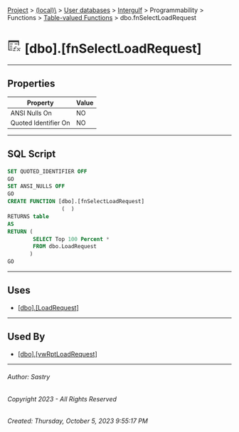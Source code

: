 #### 

[Project](../../../../../../index.md) > [(local)\\](../../../../../index.md) > [User databases](../../../../index.md) > [Intergulf](../../../index.md) > Programmability > Functions > [Table-valued Functions](Table-valued_Functions.md) > dbo.fnSelectLoadRequest

# ![Table-valued Functions](../../../../../../Images/Function_Table32.png) [dbo].[fnSelectLoadRequest]

---

## <a name="#properties"></a>Properties

| Property | Value |
|---|---|
| ANSI Nulls On | NO |
| Quoted Identifier On | NO |


---

## <a name="#sqlscript"></a>SQL Script

```sql
SET QUOTED_IDENTIFIER OFF
GO
SET ANSI_NULLS OFF
GO
CREATE FUNCTION [dbo].[fnSelectLoadRequest]
                 (  )
RETURNS table
AS
RETURN (
        SELECT Top 100 Percent *
        FROM dbo.LoadRequest
       )
GO

```


---

## <a name="#uses"></a>Uses

* [[dbo].[LoadRequest]](../../../Tables/dbo_LoadRequest.md)


---

## <a name="#usedby"></a>Used By

* [[dbo].[vwRptLoadRequest]](../../../Views/dbo_vwRptLoadRequest.md)


---

###### Author:  Sastry

###### Copyright 2023 - All Rights Reserved

###### Created: Thursday, October 5, 2023 9:55:17 PM


